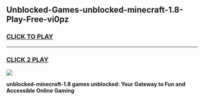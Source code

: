 
## Unblocked-Games-unblocked-minecraft-1.8-Play-Free-vi0pz
<h3>
<a href="https://premium76.site?title=unblocked-minecraft-1.8&ref=23A">CLICK TO PLAY</a></h3>
<hr>

<h3>
<a href="https://premium76.site?title=unblocked-minecraft-1.8&ref=23A">CLICK 2 PLAY</a>
  
</h3>

<a href="https://premium76.site?title=unblocked-minecraft-1.8&ref=23A"><img src="https://clearcache.store/games.png"></a>


**unblocked-minecraft-1.8 games unblocked: Your Gateway to Fun and Accessible Online Gaming**
